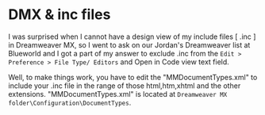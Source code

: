 # DMX & inc files

I was surprised when I cannot have a design view of my include files [ .inc ] in Dreamweaver MX, so I went to ask on our Jordan's Dreamweaver list at Blueworld and I got a part of my answer to exclude .inc from the  `Edit > Preference > File Type/ Editors` and Open in Code view text field.

Well, to make things work, you have to edit the "MMDocumentTypes.xml" to include your .inc file in the range of those html,htm,xhtml  and the other extensions.  "MMDocumentTypes.xml" is  located at `Dreamweaver MX folder\Configuration\DocumentTypes`.